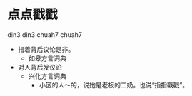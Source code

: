 



# 点点戳戳
din3 din3 chuah7 chuah7
+ 指着背后议论是非。
  * 如皋方言词典
+ 对人背后发议论
  * 兴化方言词典
    - 小区的人～的，说她是老板的二奶。也说“指指戳戳”。
